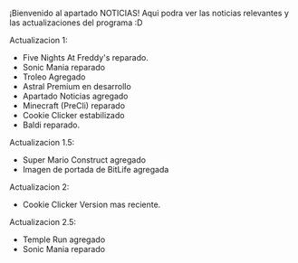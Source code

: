 ¡Bienvenido al apartado NOTICIAS! Aqui podra ver las noticias relevantes y las actualizaciones del programa :D

Actualizacion 1:
  - Five Nights At Freddy's reparado.
  - Sonic Mania reparado
  - Troleo Agregado
  - Astral Premium en desarrollo
  - Apartado Noticias agregado
  - Minecraft (PreCli) reparado
  - Cookie Clicker estabilizado
  - Baldi reparado. 

Actualizacion 1.5:
  - Super Mario Construct agregado 
  - Imagen de portada de BitLife agregada

Actualizacion 2:
  - Cookie Clicker Version mas reciente.

Actualizacion 2.5:
  - Temple Run agregado
  - Sonic Mania reparado
